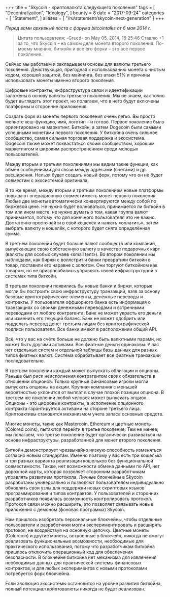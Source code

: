 +++
title = "Skycoin - криптовалюта следующего поколения"
tags = [
    "Decentralization",
    "Ideology",
]
bounty = 8
date = "2017-09-24"
categories = [
    "Statement",
]
aliases = [
	"/ru/statement/skycoin-next-generation"
]
+++

*Перед вами архивный поста с форума bitcointalks от 6 мая 2014 г.*

>Цитата пользователя: -Greed- on May 05, 2014, 16:25:46
Ставлю +1 за то, что Skycoin – на самом деле монета второго поколения. По-моему мнению, биткойн и все его форки – это все первое поколение.

Сейчас мы работаем и закладываем основы для валюты третьего поколения. Действующая, пригодная к использованию монета с чистым кодом, хорошей защитой, без майнинга, без атаки  51% и причины использовать монеты именно  второго поколения.

Цифровые контракты, инфраструктура связи и идентификации заложены в основу валюты третьего поколения. Мы не знаем, как точно будет выглядеть этот проект, но полагаем, что в него будут включены платформы и сторонние приложения.

Создать форк из монеты первого поколения очень легко. Вы просто меняете хеш-функцию, имя, логотип – и готово. Первое поколение было ориентировано на маркетинг. Биткойн, а затем Dogecoin были самыми успешными монетами первого поколения. У биткойна очень сильное сообщество,  самая сильная торговая поддержка  и экосистема. Dogecoin также может похвастаться своим сообществом, хорошим  маркетингом и широким распространением среди молодых пользователей.

Между вторым и третьим поколениями мы видим такие функции, как обмен сообщениями для связи между адресами (счетами) и др. расширения. Нельзя будет создать новый форк, потому что он не будет совместим с экосистемой оригинала.

В то же время, между вторым и третьим поколением новые платформы повышают операционную совместимость   монет первого поколения. Любые две монеты автоматически конвертируются между собой по биржевой цене. Не нужно будет волноваться, принимается ли биткойн в том или ином месте, не нужно думать о том, какая группа валют принимается, потому что для конечного пользователя это не важно. Достаточно просто зайти в свой кошелёк и нажать «оплатить», затем выбрать валюту  и кошелёк, с которого будет снята определённая сумма.

В третьем поколении будет больше валют сообществ или компаний,  выпускающих свою собственную валюту в качестве подарочных карт (валюты для особых случаев «small tent»). Во втором поколении мы наблюдаем, как биржи с воллстрит и банки превратили биткойн в товар, поставили его наравне с золотом. Они торгуют биткойном как товаром, но не приспособились  управлять своей инфраструктурой в системах типа биткойн.

В третьем поколении появились бы новые банки и биржи, которые могли бы построить свою инфраструктуру транзакций, взяв за основу базовые криптографические  элементы, денежные переводы и контракты. У пользователя оффшорного банка есть информация о транзакциях со своими денежными переводами и встречными переводами от любого контрагента. Банк не может украсть его деньги или изменить его текущий баланс. Банк не может одобрить или подделать перевод денег третьим лицам без криптографической подписи пользователя. Все банки имеют в расположении общий API.

Всё, что у вас на счёте больше не должно быть валютными парами, но может быть другими активами. Все фиатные деньги одинаковы. У вас нет отдельных систем и отдельной таблицы базы данных для разных типов фиатных валют. Система обрабатывает все фиатные транзакции последовательно.

В третьем поколении каждый может выпускать облигации и опционы. Раньше был риск неисполнения контрагентом своих обязательств в отношении опционов.  Только крупные финансовые игроки могли выпускать опционы на акции. Крупная компания с меньшей вероятностью уклонится от выплат  в случае плохой позиции опциона. В третьем же поколении любой человек может выпускать опцион. Опционы - это цифровые контракты, а исполнение опционного контракта гарантируется активами на стороне третьего лица. Криптоактивы становятся механизмом учета запаса основных средств.

Многие монеты, такие как Mastercoin, Ethereum и цветные монеты (Colored coins), пытаются перейти в третье поколение. Тем не менее, мы полагаем, что третье поколение будет органически развиваться на основе инфраструктуры, разработанной для монет второго поколения.

Биткойн демонстрирует чрезвычайно низкую способность изменяться согласно новым стандартам. Именно поэтому у вас есть три кошелька и три разных варианта реализации кошельков без функциональной совместимости. Также, нет возможности обмена данными по API, нет дорожной карты, которая позволяет сторонним разработчикам управлять развитием протокола. Личные блокчейны в Skycoin  разработаны универсально и позволяют пользователям индивидуально обновлять свои узлы для поддержки новых скриптовых языков программирования и типов контрактов. У пользователей и сторонних разработчиков появилась возможность контролировать протокол. Протокол связи можно расширить, это позволяет связывать новые приложения с демоном (фоновая программа) Skycoin.

Нам пришлось изобретать персональные блокчейны, чтобы отдельные пользователи и разработчики могли экспериментировать и расширять протокол, не воздействуя на основную цепочку. Цветные монеты (Colorcoin) и другие монеты, встроенные в блокчейн, никогда не смогут реализовать функциональные возможности, необходимые для практического использования, потому что разработчикам биткойна пришлось отключить операционный код  для обеспечения безопасности. В блокчейне биткойна нет механизма для извлечения необходимых данных для практической системы финансовых контрактов, и для любых экспериментов с новыми протоколами потребуется форк блокчейна.

Если эволюция экосистемы остановится на уровне развития биткойна, полный потенциал криптовалюты никогда не будет реализован.
